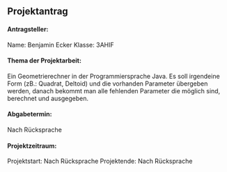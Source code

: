 ## Projektantrag

#### Antragsteller:
Name:	Benjamin Ecker
Klasse:	3AHIF

#### Thema der Projektarbeit:

Ein Geometrierechner in der Programmiersprache Java. Es soll irgendeine Form (zB.: Quadrat, Deltoid) und die vorhanden Parameter übergeben werden, danach bekommt man alle fehlenden Parameter die möglich sind, berechnet und ausgegeben.

#### Abgabetermin:
Nach Rücksprache

#### Projektzeitraum:
Projektstart: Nach Rücksprache
Projektende: Nach Rücksprache
